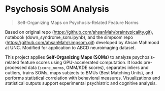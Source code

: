 # Psychosis SOM Analysis

> Self-Organizing Maps on Psychosis-Related Feature Norms

Based on original repo (https://github.com/ahsanMah/braintypicality.git), notebook (down_syndrome_som.ipynb), and the simpsom repo (https://github.com/ahsanMah/simpsom.git) developed by Ahsan Mahmood at UNC. Modified for application to ABCD neuroimaging dataset.

This project applies **Self-Organizing Maps (SOMs)** to analyze psychosis-related feature scores using GPU-accelerated computation. It loads pre-processed data (`score_norms`, GMM/KDE scores), separates inliers and outliers, trains SOMs, maps subjects to BMUs (Best Matching Units), and performs statistical correlation with behavioral measures. Visualizations and statistical outputs support experimental psychiatric and cognitive analysis.
